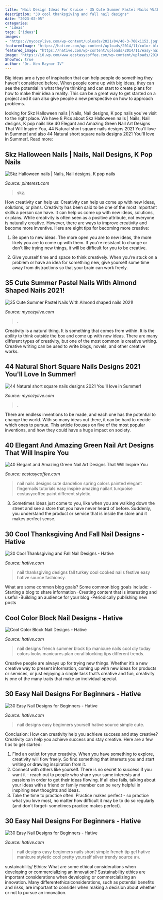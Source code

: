 ```yaml
---
title: "Nail Design Ideas For Cruise - 35 Cute Summer Pastel Nails With Almond Shaped Nails 2021!"
description: "30 cool thanksgiving and fall nail designs"
date: "2023-02-05"
categories:
- "ideas"
tags: ["ideas"]
images:
- "https://mycozylive.com/wp-content/uploads/2021/04/40-3-768x1152.jpg"
featuredImage: "https://hative.com/wp-content/uploads/2014/11/color-block-nail-designs/4-color-block-nail-designs.jpg"
featured_image: "https://hative.com/wp-content/uploads/2014/11/easy-nail-designs/25-easy-nail-designs-for-beginners.jpg"
image: "https://i0.wp.com/www.ecstasycoffee.com/wp-content/uploads/2016/08/Dandelion-Nail-Art-Design-on-Green-Blue-Bases.jpg"
ShowToc: true
author: "Dr. Ken Raynor IV"
---
```



Big ideas are a type of inspiration that can help people do something they haven't considered before. When people come up with big ideas, they can see the potential in what they're thinking and can start to create plans for how to make their idea a reality. This can be a great way to get started on a project and it can also give people a new perspective on how to approach problems.

	

		
looking for Skz Halloween nails | Nails, Nail designs, K pop nails you've visit to the right place. We have 8 Pics about Skz Halloween nails | Nails, Nail designs, K pop nails like 40 Elegant and Amazing Green Nail Art Designs That Will Inspire You, 44 Natural short square nails designs 2021 You&#039;ll love in Summer! and also 44 Natural short square nails designs 2021 You&#039;ll love in Summer!. Read more:
		
    
## Skz Halloween Nails | Nails, Nail Designs, K Pop Nails

<img loading=lazy src="https://i.pinimg.com/736x/10/53/e8/1053e8907484096da68aa75ed5efe74e.jpg" onerror="this.onerror=null;this.src='https://tse3.mm.bing.net/th?id=OIP.-qrr2SJJ6mATjx1exTUjxwHaJ3&amp;pid=15.1';" alt="Skz Halloween nails | Nails, Nail designs, K pop nails">

_Source: pinterest.com_

>skz. 

	

How creativity can help us: Creativity can help us come up with new ideas, solutions, or plans.
Creativity has been said to be one of the most important skills a person can have. It can help us come up with new ideas, solutions, or plans. While creativity is often seen as a positive attribute, not everyone is naturally creative. However, there are ways to improve creativity and become more inventive. Here are eight tips for becoming more creative: 
1. Be open to new ideas. The more open you are to new ideas, the more likely you are to come up with them. If you're resistant to change or don't like trying new things, it will be difficult for you to be creative.

2. Give yourself time and space to think creatively. When you're stuck on a problem or have an idea for something new, give yourself some time away from distractions so that your brain can work freely.

    
## 35 Cute Summer Pastel Nails With Almond Shaped Nails 2021!

<img loading=lazy src="https://mycozylive.com/wp-content/uploads/2021/04/82.jpg" onerror="this.onerror=null;this.src='https://tse1.mm.bing.net/th?id=OIP.B4KhFLh9QteOYM6oEAq8vgHaLH&amp;pid=15.1';" alt="35 Cute Summer Pastel Nails With Almond shaped nails 2021!">

_Source: mycozylive.com_

>. 

	

Creativity is a natural thing. It is something that comes from within. It is the ability to think outside the box and come up with new ideas. There are many different types of creativity, but one of the most common is creative writing. Creative writing can be used to write blogs, novels, and other creative works.

    
## 44 Natural Short Square Nails Designs 2021 You&#039;ll Love In Summer!

<img loading=lazy src="https://mycozylive.com/wp-content/uploads/2021/04/40-3-768x1152.jpg" onerror="this.onerror=null;this.src='https://tse3.mm.bing.net/th?id=OIP.ayePFsQ_0vlgqA9h9k5eJAHaLH&amp;pid=15.1';" alt="44 Natural short square nails designs 2021 You&#039;ll love in Summer!">

_Source: mycozylive.com_

>. 

	

There are endless inventions to be made, and each one has the potential to change the world. With so many ideas out there, it can be hard to decide which ones to pursue. This article focuses on five of the most popular inventions, and how they could have a huge impact on society.

    
## 40 Elegant And Amazing Green Nail Art Designs That Will Inspire You

<img loading=lazy src="https://i0.wp.com/www.ecstasycoffee.com/wp-content/uploads/2016/08/Dandelion-Nail-Art-Design-on-Green-Blue-Bases.jpg" onerror="this.onerror=null;this.src='https://tse1.mm.bing.net/th?id=OIP.s49m1ARuB6fYFIQ2eC074gHaLK&amp;pid=15.1';" alt="40 Elegant and Amazing Green Nail Art Designs That Will Inspire You">

_Source: ecstasycoffee.com_

>nail nails designs cute dandelion spring colors painted elegant fingernails tutorials easy inspire amazing nailart turquoise ecstasycoffee paint different styletic. 

	

3. Sometimes ideas just come to you, like when you are walking down the street and see a store that you have never heard of before. Suddenly, you understand the product or service that is inside the store and it makes perfect sense.

    
## 30 Cool Thanksgiving And Fall Nail Designs - Hative

<img loading=lazy src="https://hative.com/wp-content/uploads/2014/11/thanksgiving-nail-designs/9-thanksgiving-and-fall-nail-designs.jpg" onerror="this.onerror=null;this.src='https://tse1.mm.bing.net/th?id=OIP.AKcxtM1HdSYUgljNnhOItgHaFp&amp;pid=15.1';" alt="30 Cool Thanksgiving and Fall Nail Designs - Hative">

_Source: hative.com_

>nail thanksgiving designs fall turkey cool cooked nails festive easy hative source fashionsy. 

	

What are some common blog goals?
Some common blog goals include: 
-Starting a blog to share information 
-Creating content that is interesting and useful 
-Building an audience for your blog 
-Periodically publishing new posts

    
## Cool Color Block Nail Designs - Hative

<img loading=lazy src="https://hative.com/wp-content/uploads/2014/11/color-block-nail-designs/4-color-block-nail-designs.jpg" onerror="this.onerror=null;this.src='https://tse2.mm.bing.net/th?id=OIP.KWENX93F0jTHgFzxaj5jUQHaJ4&amp;pid=15.1';" alt="Cool Color Block Nail Designs - Hative">

_Source: hative.com_

>nail designs french summer block tip manicure nails cool diy today colors looks manicures plan coral blocking tips different trends. 

	

Creative people are always up for trying new things. Whether it’s a new creative way to present information, coming up with new ideas for products or services, or just enjoying a simple task that’s creative and fun, creativity is one of the many traits that make an individual special.

    
## 30 Easy Nail Designs For Beginners - Hative

<img loading=lazy src="https://hative.com/wp-content/uploads/2014/11/easy-nail-designs/3-easy-nail-designs-for-beginners.jpg" onerror="this.onerror=null;this.src='https://tse4.mm.bing.net/th?id=OIP.TS1cbllwvWKocoe2TT8BhQHaJ4&amp;pid=15.1';" alt="30 Easy Nail Designs for Beginners - Hative">

_Source: hative.com_

>nail designs easy beginners yourself hative source simple cute. 

	

Conclusion: How can creativity help you achieve success and stay creative?
Creativity can help you achieve success and stay creative. Here are a few tips to get started: 
1. Find an outlet for your creativity. When you have something to explore, creativity will flow freely. So find something that interests you and start writing or drawing inspiration from it. 
2. Connect with others like yourself. There is no secret to success if you want it - reach out to people who share your same interests and passions in order to get their ideas flowing. If all else fails, talking about your ideas with a friend or family member can be very helpful in inspiring new thoughts and ideas. 
3. Take the time to practice often. Practice makes perfect - so practice what you love most, no matter how difficult it may be to do so regularly (and don't forget- sometimes practice makes perfect).

    
## 30 Easy Nail Designs For Beginners - Hative

<img loading=lazy src="https://hative.com/wp-content/uploads/2014/11/easy-nail-designs/25-easy-nail-designs-for-beginners.jpg" onerror="this.onerror=null;this.src='https://tse1.mm.bing.net/th?id=OIP.n103NT386aTdz5MpD4w4eAHaID&amp;pid=15.1';" alt="30 Easy Nail Designs for Beginners - Hative">

_Source: hative.com_

>nail designs easy beginners nails short simple french tip gel hative manicure styletic cool pretty yourself silver trendy source นท. 

	

sustainability/ Ethics: What are some ethical considerations when developing or commercializing an innovation?
Sustainability ethics are important considerations when developing or commercializing an innovation. Many differentethicalconsiderations, such as potential benefits and risks, are important to consider when making a decision about whether or not to pursue an innovation.

